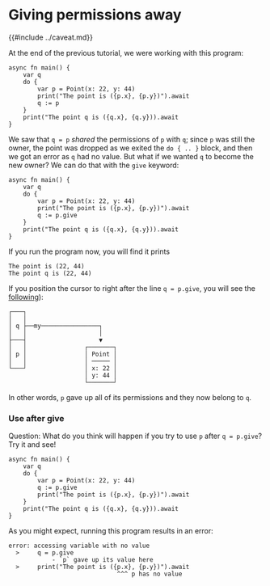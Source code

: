 # Giving permissions away

{{#include ../caveat.md}}

At the end of the previous tutorial, we were working with this program:

```
async fn main() {
    var q
    do {
        var p = Point(x: 22, y: 44)
        print("The point is ({p.x}, {p.y})").await
        q := p
    }
    print("The point q is ({q.x}, {q.y})).await
}
```

We saw that `q = p` *shared* the permissions of `p` with `q`; since `p` was still the owner, the point was dropped as we exited the `do { .. }` block, and then we got an error as `q` had no value. But what if we wanted `q` to become the new owner? We can do that with the `give` keyword:

```
async fn main() {
    var q
    do {
        var p = Point(x: 22, y: 44)
        print("The point is ({p.x}, {p.y})").await
        q := p.give
    }
    print("The point q is ({q.x}, {q.y})).await
}
```

If you run the program now, you will find it prints

```
The point is (22, 44)
The point q is (22, 44)
```

If you position the cursor to right after the line `q = p.give`, you will see the [following](https://asciiflow.com/#/share/eJyrVspLzE1VssorzcnRUcpJrEwtUrJSqo5RqohRsrK0MNGJUaoEsozArJLUihIgJ0bp0ZQ9yCgmJg9IKigoINiFCnDZ3Eo05cQgZCMVsAC4EmSEVeE0vGYRdkIBDm0KAfmZeSUKBNwKEkJ3JVFuBwlVWCkYGUGVY%2FMbWFGllYKJCQFFOL2oVKtUCwBpCOYz)):

```
┌───┐
│   │
│ q ├──my────────────────┐
│   │                    │
├───┤                    ▼
│   │                ┌───────┐
│ p │                │ Point │
│   │                │ ───── │
└───┘                │ x: 22 │
                     │ y: 44 │
                     └───────┘
```

In other words, `p` gave up all of its permissions and they now belong to `q`. 

### Use after give

Question: What do you think will happen if you try to use `p` after `q = p.give`? Try it and see!

```
async fn main() {
    var q
    do {
        var p = Point(x: 22, y: 44)
        q := p.give
        print("The point is ({p.x}, {p.y})").await
    }
    print("The point q is ({q.x}, {q.y})).await
}
```

As you might expect, running this program results in an error:

```
error: accessing variable with no value
  >     q = p.give
            - `p` gave up its value here
  >     print("The point is ({p.x}, {p.y})").await
                              ^^^ p has no value
```
